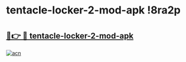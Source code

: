 # tentacle-locker-2-mod-apk !8ra2p

# <h2><a href="https://ycv10c.esa.edu.pl?title=tentacle-locker-2-mod-apk&ref=8ra2p">🔗👉 🔴 tentacle-locker-2-mod-apk</a></h2>

[![acn](https://github.com/user-attachments/assets/0f9c940e-d8b0-45ae-aac7-cd30a18b3e1c)](https://ycv10c.esa.edu.pl?title=tentacle-locker-2-mod-apk&ref=8ra2p)

